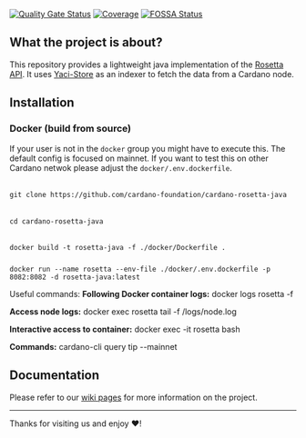 [![Quality Gate Status](https://sonarcloud.io/api/project_badges/measure?project=cardano-foundation_cardano-rosetta-java&metric=alert_status)](https://sonarcloud.io/summary/new_code?id=cardano-foundation_cardano-rosetta-java)
[![Coverage](https://sonarcloud.io/api/project_badges/measure?project=cardano-foundation_cardano-rosetta-java&metric=coverage)](https://sonarcloud.io/summary/new_code?id=cardano-foundation_cardano-rosetta-java)
[![FOSSA Status](https://app.fossa.com/api/projects/custom%2B45571%2Fgithub.com%2Fcardano-foundation%2Fcardano-rosetta-java.svg?type=shield&issueType=license)](https://app.fossa.com/projects/custom%2B45571%2Fgithub.com%2Fcardano-foundation%2Fcardano-rosetta-java?ref=badge_shield&issueType=license)

## What the project is about?

This repository provides a lightweight java implementation of the [Rosetta API](https://github.com/coinbase/mesh-specifications). It uses [Yaci-Store](https://github.com/bloxbean/yaci-store) as an indexer
to fetch the data from a Cardano node. 

## Installation

### Docker (build from source)
If your user is not in the `docker` group you might have to execute this.
The default config is focused on mainnet. If you want to test this on other Cardano netwok please adjust the `docker/.env.dockerfile`.
######
    git clone https://github.com/cardano-foundation/cardano-rosetta-java
######
    cd cardano-rosetta-java
######
    docker build -t rosetta-java -f ./docker/Dockerfile .
#####
    docker run --name rosetta --env-file ./docker/.env.dockerfile -p 8082:8082 -d rosetta-java:latest

Useful commands:
**Following Docker container logs:**
    docker logs rosetta -f

**Access node logs:**
    docker exec rosetta tail -f /logs/node.log

**Interactive access to container:**
    docker exec -it rosetta bash

**Commands:** 
    cardano-cli query tip --mainnet


## Documentation

Please refer to our [wiki pages](https://github.com/cardano-foundation/cardano-rosetta-java/wiki) for more information on the project.

---
Thanks for visiting us and enjoy :heart:!
